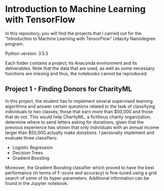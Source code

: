 # Introduction to Machine Learning with TensorFlow

In this repository, you will find the projects that I carried out for the "Introduction to Machine Learning with TensorFlow" Udacity Nanodegree program.

Python version: 3.5.5

Each folder contains a project, its Anaconda environment and its deliverables. Note that the data that are used, as well as some necessary functions are missing and thus, the notebooks cannot be reproduced.

## Project 1 - Finding Donors for CharityML

In this project, the student has to implement several supervised learning algorithms and answer certain questions related to the task of classifying individuals to two classes; those that earn more than $50,000 and those that do not. This would help CharityML, a fictitious charity organization, determine where to send letters asking for donations, given that the previous experience has shown that only individuals with an annual income larger than $50,000 actually make donations. I personally implement and evaluate three classifiers: 

- Logistic Regression
- Decision Trees
- Gradient Boosting 

Moreover, the Gradient Boosting classifier which proved to have the best performance (in terms of F-score and accuracy) is fine-tuned using a grid search of some of its hyper-parameters. Additional information can be found in the Jupyter notebook.
